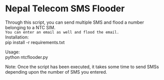 # Nepal Telecom SMS Flooder
Through this script, you can send multiple SMS and flood a number belonging to a  NTC SIM.<br>
``` You can enter an email as well and flood the email. ```
<br>
Installation:<br>
pip install -r requirements.txt <br>

Usage:<br>
python ntcflooder.py

Note: Once the script has been executed, it takes some time to send SMSs depending upon the number of SMS you entered.
